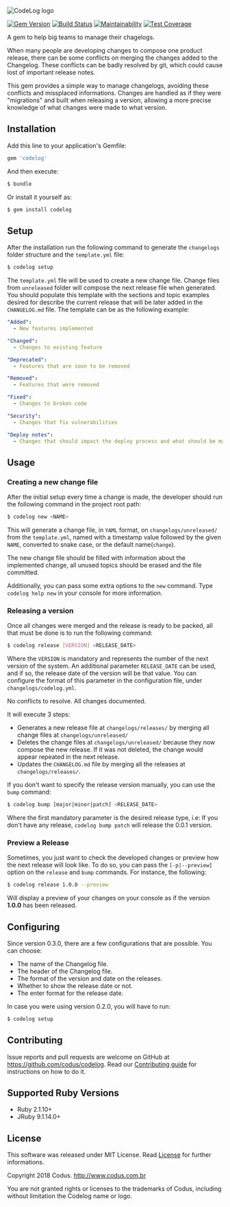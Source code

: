 ![CodeLog logo](https://raw.githubusercontent.com/codus/codelog/master/codelog.png)

[![Gem Version](https://badge.fury.io/rb/codelog.svg)](https://badge.fury.io/rb/codelog)
[![Build Status](https://travis-ci.org/codus/codelog.svg?branch=master)](https://travis-ci.org/codus/codelog)
[![Maintainability](https://api.codeclimate.com/v1/badges/6f5885536c6b5c82f304/maintainability)](https://codeclimate.com/github/codus/codelog/maintainability)
[![Test Coverage](https://api.codeclimate.com/v1/badges/6f5885536c6b5c82f304/test_coverage)](https://codeclimate.com/github/codus/codelog/test_coverage)

A gem to help big teams to manage their chagelogs.

When many people are developing changes to compose one product release, there can be some conflicts on merging the changes added to the Changelog. These conflicts can be badly resolved by git, which could cause lost of important release notes.

This gem provides a simple way to manage changelogs, avoiding these conflicts and missplaced informations. Changes are handled as if they were "migrations" and built when releasing a version, allowing a more precise knowledge of what changes were made to what version.

## Installation

Add this line to your application's Gemfile:

```ruby
gem 'codelog'
```

And then execute:

``` bash
$ bundle
```

Or install it yourself as:

``` bash
$ gem install codelog
```

## Setup

After the installation run the following command to generate the `changelogs` folder structure and the `template.yml` file:

``` bash
$ codelog setup
```

The `template.yml` file will be used to create a new change file. Change files from `unreleased` folder will compose the next release file when generated.
You should populate this template with the sections and topic examples desired for describe the current release that will be later added in the `CHANGELOG.md` file.
The template can be as the following example:

```yaml
"Added":
  - New features implemented

"Changed":
  - Changes to existing feature

"Deprecated":
  - Features that are soon to be removed

"Removed":
  - Features that were removed

"Fixed":
  - Changes to broken code

"Security":
  - Changes that fix vulnerabilities

"Deploy notes":
  - Changes that should impact the deploy process and what should be made before it
```

## Usage

### Creating a new change file

After the initial setup every time a change is made, the developer should run the following command in the project root path:

``` bash
$ codelog new <NAME>
```

This will generate a change file, in `YAML` format, on `changelogs/unreleased/` from the `template.yml`, named with a timestamp value followed by the given `NAME`, converted to snake case, or the default name(`change`).

The new change file should be filled with information about the implemented change, all unused topics should be erased and the file committed.

Additionally, you can pass some extra options to the `new` command. Type `codelog help new` in your console for more information.

### Releasing a version

Once all changes were merged and the release is ready to be packed, all that must be done is to run the following command:

``` bash
$ codelog release [VERSION] <RELEASE_DATE>
```
Where the `VERSION` is mandatory and represents the number of the next version of the system. An additional parameter `RELEASE_DATE` can be used, and if so, the release date of the version will be that value. You can configure the format of this parameter in the configuration file, under `changelogs/codelog.yml`.

No conflicts to resolve. All changes documented.

It will execute 3 steps:

- Generates a new release file at `changelogs/releases/` by merging all change files at `changelogs/unreleased/`
- Deletes the change files at `changelogs/unreleased/` because they now compose the new release. If it was not deleted, the change would appear repeated in the next release.
- Updates the `CHANGELOG.md` file by merging all the releases at `changelogs/releases/`.

If you don't want to specify the release version manually, you can use the `bump` command:
```bash
$ codelog bump [major|minor|patch] <RELEASE_DATE>
```
Where the first mandatory parameter is the desired release type, i.e: If you don't have any release, `codelog bump patch` will release the 0.0.1 version.

### Preview a Release

Sometimes, you just want to check the developed changes or preview how the next release will look like. To do so, you can pass the `[-p|--preview]` option on the `release` and `bump` commands. For instance, the following:

``` bash
$ codelog release 1.0.0 --preview
```
Will display a preview of your changes on your console as if the version **1.0.0** has been released.

## Configuring

Since version 0.3.0, there are a few configurations that are possible. You can choose:
- The name of the Changelog file.
- The header of the Changelog file.
- The format of the version and date on the releases.
- Whether to show the release date or not.
- The enter format for the release date.

In case you were using version 0.2.0, you will have to run:

```bash
$ codelog setup
```

## Contributing

Issue reports and pull requests are welcome on GitHub at https://github.com/codus/codelog. Read our [Contributing guide] for instructions on how to do it.

## Supported Ruby Versions

- Ruby 2.1.10+
- JRuby 9.1.14.0+

## License

This software was released under MIT License. Read [License] for further informations.

Copyright 2018 Codus. http://www.codus.com.br

You are not granted rights or licenses to the trademarks of Codus, including without limitation the Codelog name or logo.

[Contributing guide]: https://github.com/codus/codelog/blob/master/CONTRIBUTING.md
[License]: https://github.com/codus/codelog/blob/master/LICENSE
